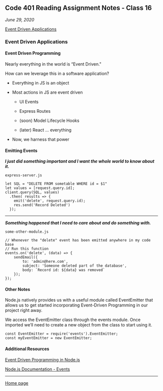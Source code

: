 ## Code 401 Reading Assignment Notes - Class 16

_June 29, 2020_

[Event Driven Applications](https://codefellows.github.io/code-401-javascript-guide/curriculum/class-16/DISCUSSION)

### Event Driven Applications

#### Event Driven Programming

Nearly everything in the world is “Event Driven."

How can we leverage this in a software application?

- Everything in JS is an object

- Most actions in JS are event driven

  - UI Events

  - Express Routes

  - (soon) Model Lifecycle Hooks

  - (later) React … everything

- Now, we harness that power

#### Emitting Events

_**I just did something important and I want the whole world to know about it.**_

`express-server.js`

```
let SQL = "DELETE FROM sometable WHERE id = $1"
let values = [request.query.id];
client.query(SQL, values)
  .then( results => {
    emit('delete', request.query.id);
    res.send('Record Deleted')
  });
```

---
_**Something happened that I need to care about and do something with.**_

`some-other-module.js`

```
// Whenever the "delete" event has been emitted anywhere in my code base
// Run this function
events.on('delete', (data) => {
    sendEmail({
        to: 'admin@here.com',
        subject: 'Someone deleted part of the database',
        body: `Record id: ${data} was removed`
    });
});
```

#### Other Notes

Node.js natively provides us with a useful module called EventEmitter that allows us to get started incorporating Event-Driven Programming in our project right away. 

We access the EventEmitter class through the events module. Once imported we’ll need to create a new object from the class to start using it.

```
const EventEmitter = require('events').EventEmitter;
const myEventEmitter = new EventEmitter;
```



#### Additional Resources

[Event Driven Programming in Node.js](https://alligator.io/nodejs/event-driven-programming/)

[Node.js Documentation - Events](https://nodejs.org/api/events.html)


---
[Home page](https://marlene-rinker.github.io/reading-notes/)